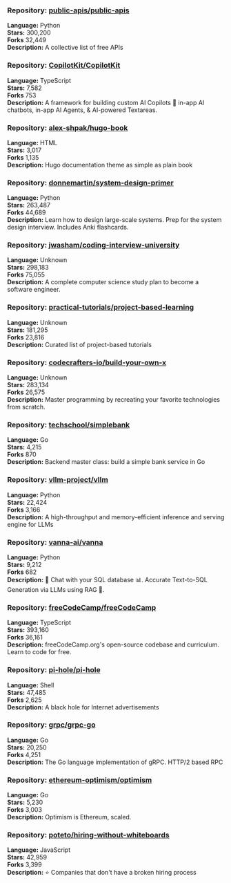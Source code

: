 ### **Repository:** [public-apis/public-apis](https://github.com/public-apis/public-apis)  

**Language:** Python  
**Stars:** 300,200  
**Forks** 32,449  
**Description:** A collective list of free APIs  

### **Repository:** [CopilotKit/CopilotKit](https://github.com/CopilotKit/CopilotKit)  

**Language:** TypeScript  
**Stars:** 7,582  
**Forks** 753  
**Description:** A framework for building custom AI Copilots 🤖 in-app AI chatbots, in-app AI Agents, & AI-powered Textareas.  

### **Repository:** [alex-shpak/hugo-book](https://github.com/alex-shpak/hugo-book)  

**Language:** HTML  
**Stars:** 3,017  
**Forks** 1,135  
**Description:** Hugo documentation theme as simple as plain book  

### **Repository:** [donnemartin/system-design-primer](https://github.com/donnemartin/system-design-primer)  

**Language:** Python  
**Stars:** 263,487  
**Forks** 44,689  
**Description:** Learn how to design large-scale systems. Prep for the system design interview. Includes Anki flashcards.  

### **Repository:** [jwasham/coding-interview-university](https://github.com/jwasham/coding-interview-university)  

**Language:** Unknown  
**Stars:** 298,183  
**Forks** 75,055  
**Description:** A complete computer science study plan to become a software engineer.  

### **Repository:** [practical-tutorials/project-based-learning](https://github.com/practical-tutorials/project-based-learning)  

**Language:** Unknown  
**Stars:** 181,295  
**Forks** 23,816  
**Description:** Curated list of project-based tutorials  

### **Repository:** [codecrafters-io/build-your-own-x](https://github.com/codecrafters-io/build-your-own-x)  

**Language:** Unknown  
**Stars:** 283,134  
**Forks** 26,575  
**Description:** Master programming by recreating your favorite technologies from scratch.  

### **Repository:** [techschool/simplebank](https://github.com/techschool/simplebank)  

**Language:** Go  
**Stars:** 4,215  
**Forks** 870  
**Description:** Backend master class: build a simple bank service in Go  

### **Repository:** [vllm-project/vllm](https://github.com/vllm-project/vllm)  

**Language:** Python  
**Stars:** 22,424  
**Forks** 3,166  
**Description:** A high-throughput and memory-efficient inference and serving engine for LLMs  

### **Repository:** [vanna-ai/vanna](https://github.com/vanna-ai/vanna)  

**Language:** Python  
**Stars:** 9,212  
**Forks** 682  
**Description:** 🤖 Chat with your SQL database 📊. Accurate Text-to-SQL Generation via LLMs using RAG 🔄.  

### **Repository:** [freeCodeCamp/freeCodeCamp](https://github.com/freeCodeCamp/freeCodeCamp)  

**Language:** TypeScript  
**Stars:** 393,160  
**Forks** 36,161  
**Description:** freeCodeCamp.org's open-source codebase and curriculum. Learn to code for free.  

### **Repository:** [pi-hole/pi-hole](https://github.com/pi-hole/pi-hole)  

**Language:** Shell  
**Stars:** 47,485  
**Forks** 2,625  
**Description:** A black hole for Internet advertisements  

### **Repository:** [grpc/grpc-go](https://github.com/grpc/grpc-go)  

**Language:** Go  
**Stars:** 20,250  
**Forks** 4,251  
**Description:** The Go language implementation of gRPC. HTTP/2 based RPC  

### **Repository:** [ethereum-optimism/optimism](https://github.com/ethereum-optimism/optimism)  

**Language:** Go  
**Stars:** 5,230  
**Forks** 3,003  
**Description:** Optimism is Ethereum, scaled.  

### **Repository:** [poteto/hiring-without-whiteboards](https://github.com/poteto/hiring-without-whiteboards)  

**Language:** JavaScript  
**Stars:** 42,959  
**Forks** 3,399  
**Description:** ⭐️ Companies that don't have a broken hiring process  

